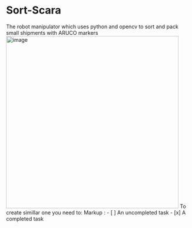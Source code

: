 # Sort-Scara
The robot manipulator which uses python and opencv to sort and pack small shipments with ARUCO markers
<img width="468" alt="image" src="https://user-images.githubusercontent.com/44141692/214450829-03f13643-3e41-4c04-b73e-9ac1e6918e43.png">
To create simillar one you need to:
Markup : - [ ] An uncompleted task
         - [x] A completed task
